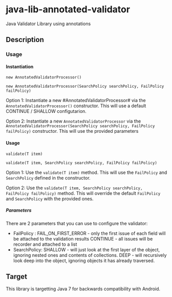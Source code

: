 # java-lib-annotated-validator
Java Validator Library using annotations


## Description


### Usage

#### Instantiation
`new AnnotatedValidatorProcessor()`

`new AnnotatedValidatorProcessor(SearchPolicy searchPolicy, FailPolicy failPolicy)`

Option 1: Instantiate a new #AnnotatedValidatorProcessor# via the `AnnotatedValidatorProcessor()` constructor. 
This will use a default CONTINUE / SHALLOW configutarion.

Option 2: Instantiate a new `AnnotatedValidatorProcessor` via the `AnnotatedValidatorProcessor(SearchPolicy searchPolicy, FailPolicy failPolicy)` constructor.
This will use the provided parameters 

#### Usage
`validate(T item)`

`validate(T item, SearchPolicy searchPolicy, FailPolicy failPolicy)`

Option 1: Use the `validate(T item)` method. 
This will use the `FailPolicy` and `SearchPolicy` defined in the constructor.

Option 2: Use the `validate(T item, SearchPolicy searchPolicy, FailPolicy failPolicy)` method.
This will override the default `FailPolicy` and `SearchPolicy` with the provided ones.

##### Parameters
There are 2 parameters that you can use to configure the validator:
- FailPolicy :
    FAIL_ON_FIRST_ERROR - only the first issue of each field will be attached to the validation results
    CONTINUE - all issues will be recorder and attached to a list
- SearchPolicy: 
    SHALLOW - will just look at the first layer of the object, ignoring nested ones and contents of collections.
    DEEP - will recursively look deep into the object, ignoring objects it has already traversed.

## Target
This library is targetting Java 7 for backwards compatibility with Android.
